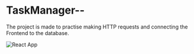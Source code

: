 # TaskManager--


The project is made to practise making HTTP requests and connecting the Frontend to the database.

![React App](https://user-images.githubusercontent.com/64160163/119829573-0130e000-bf19-11eb-86a8-48128dde89ab.png)
